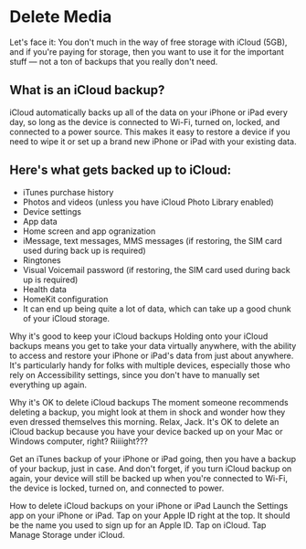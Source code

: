 # Delete Media

Let's face it: You don't much in the way of free storage with iCloud (5GB), and if you're paying for storage, then you want to use it for the important stuff — not a ton of backups that you really don't need.


## What is an iCloud backup?
iCloud automatically backs up all of the data on your iPhone or iPad every day, so long as the device is connected to Wi-Fi, turned on, locked, and connected to a power source. This makes it easy to restore a device if you need to wipe it or set up a brand new iPhone or iPad with your existing data.

## Here's what gets backed up to iCloud:

* iTunes purchase history
* Photos and videos (unless you have iCloud Photo Library enabled)
* Device settings
* App data
* Home screen and app ogranization
* iMessage, text messages, MMS messages (if restoring, the SIM card used during back up is required)
* Ringtones
* Visual Voicemail password (if restoring, the SIM card used during back up is required)
* Health data
* HomeKit configuration
* It can end up being quite a lot of data, which can take up a good chunk of your iCloud storage.


Why it's good to keep your iCloud backups
Holding onto your iCloud backups means you get to take your data virtually anywhere, with the ability to access and restore your iPhone or iPad's data from just about anywhere. It's particularly handy for folks with multiple devices, especially those who rely on Accessibility settings, since you don't have to manually set everything up again.


Why it's OK to delete iCloud backups
The moment someone recommends deleting a backup, you might look at them in shock and wonder how they even dressed themselves this morning. Relax, Jack. It's OK to delete an iCloud backup because you have your device backed up on your Mac or Windows computer, right? Riiiight???

Get an iTunes backup of your iPhone or iPad going, then you have a backup of your backup, just in case. And don't forget, if you turn iCloud backup on again, your device will still be backed up when you're connected to Wi-Fi, the device is locked, turned on, and connected to power.


How to delete iCloud backups on your iPhone or iPad
Launch the Settings app on your iPhone or iPad.
Tap on your Apple ID right at the top. It should be the name you used to sign up for an Apple ID.
Tap on iCloud.
Tap Manage Storage under iCloud.